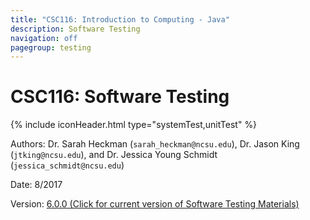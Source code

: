 ```yaml
---
title: "CSC116: Introduction to Computing - Java"
description: Software Testing
navigation: off
pagegroup: testing
--- 
```

# CSC116: Software Testing  
{% include iconHeader.html type="systemTest,unitTest" %}
Authors: Dr. Sarah Heckman (`sarah_heckman@ncsu.edu`), Dr. Jason King (`jtking@ncsu.edu`), and Dr. Jessica Young Schmidt (`jessica_schmidt@ncsu.edu`)

Date: 8/2017

Version: [6.0.0 (Click for current version of Software Testing Materials)](version/6.0.0)

